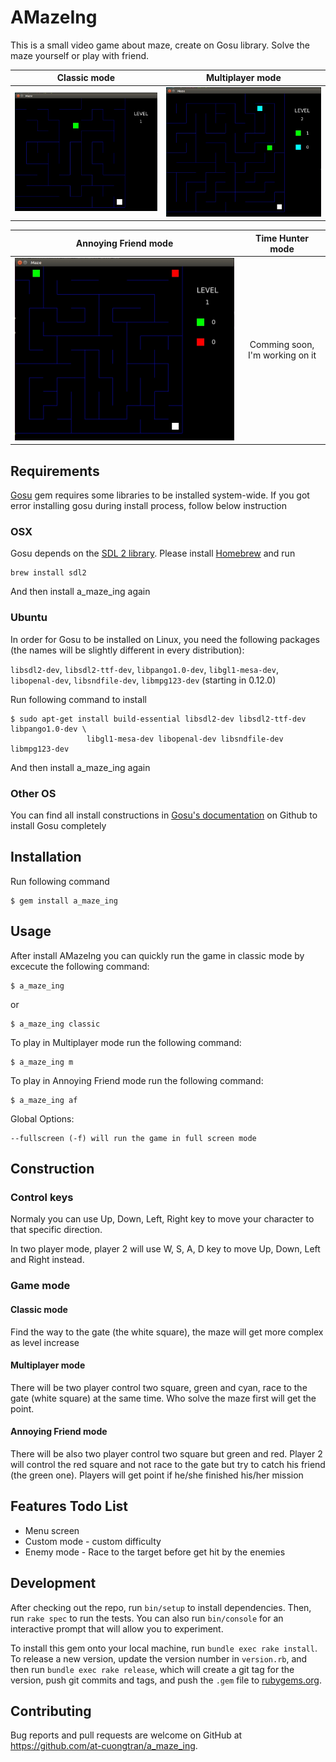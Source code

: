 # AMazeIng

This is a small video game about maze, create on Gosu library. Solve the maze yourself or play with friend.

Classic mode               |    Multiplayer mode
:-------------------------:|:-------------------------:
![](./images/classic.jpg?raw=true)  |  ![](./images/multiplayer.jpg?raw=true)

Annoying Friend mode       |    Time Hunter mode
:-------------------------:|:-------------------------:
![](./images/annoying_friend.jpg?raw=true)  |  Comming soon, I'm working on it 



## Requirements

[Gosu](https://www.libgosu.org/) gem requires some libraries to be installed system-wide. If you got error installing gosu during install process, follow below instruction

### OSX

Gosu depends on the [SDL 2 library](http://www.libsdl.org/). Please install [Homebrew](http://brew.sh/) and run 

    brew install sdl2

And then install a_maze_ing again  

### Ubuntu

In order for Gosu to be installed on Linux, you need the following packages (the names will be slightly different in every distribution):

`libsdl2-dev`, `libsdl2-ttf-dev`, `libpango1.0-dev`, `libgl1-mesa-dev`, `libopenal-dev`, `libsndfile-dev`, `libmpg123-dev` (starting in 0.12.0)


Run following command to install

    $ sudo apt-get install build-essential libsdl2-dev libsdl2-ttf-dev libpango1.0-dev \
                     libgl1-mesa-dev libopenal-dev libsndfile-dev libmpg123-dev

And then install a_maze_ing again

### Other OS

You can find all install constructions in [Gosu's documentation](https://github.com/gosu/gosu/wiki) on Github to install Gosu completely
    
## Installation

Run following command

    $ gem install a_maze_ing

## Usage

After install AMazeIng you can quickly run the game in classic mode by excecute the following command:

    $ a_maze_ing

or

    $ a_maze_ing classic

To play in Multiplayer mode run the following command:

    $ a_maze_ing m

To play in Annoying Friend mode run the following command:

    $ a_maze_ing af

Global Options: 

    --fullscreen (-f) will run the game in full screen mode

## Construction

### Control keys

Normaly you can use Up, Down, Left, Right key to move your character to that specific direction.

In two player mode, player 2 will use W, S, A, D key to move Up, Down, Left and Right instead.

### Game mode

#### Classic mode

Find the way to the gate (the white square), the maze will get more complex as level increase

#### Multiplayer mode

There will be two player control two square, green and cyan, race to the gate (white square) at the same time. Who solve the maze first will get the point. 

#### Annoying Friend mode

There will be also two player control two square but green and red. Player 2 will control the red square and not race to the gate but try to catch his friend (the green one). Players will get point if he/she finished his/her mission

## Features Todo List

* Menu screen
* Custom mode - custom difficulty
* Enemy mode - Race to the target before get hit by the enemies

## Development

After checking out the repo, run `bin/setup` to install dependencies. Then, run `rake spec` to run the tests. You can also run `bin/console` for an interactive prompt that will allow you to experiment.

To install this gem onto your local machine, run `bundle exec rake install`. To release a new version, update the version number in `version.rb`, and then run `bundle exec rake release`, which will create a git tag for the version, push git commits and tags, and push the `.gem` file to [rubygems.org](https://rubygems.org).

## Contributing

Bug reports and pull requests are welcome on GitHub at https://github.com/at-cuongtran/a_maze_ing.
